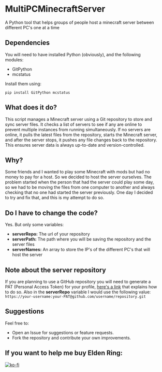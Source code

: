 # MultiPCMinecraftServer
A Python tool that helps groups of people host a minecraft server between different PC's one at a time

## Dependencies
You will need to have installed Python (obviously), and the following modules:
- GitPython
- mcstatus

Install them using:
```
pip install GitPython mcstatus
```

## What does it do?
This script manages a Minecraft server using a Git repository to store and sync server files. It checks a list of servers to see if any are online to prevent multiple instances from running simultaneously. If no servers are online, it pulls the latest files from the repository, starts the Minecraft server, and after the server stops, it pushes any file changes back to the repository. This ensures server data is always up-to-date and version-controlled.

## Why?
Some friends and I wanted to play some Minecraft with mods but had no money to pay for a host. So we decided to host the server ourselves. The problem started when the person that had the server could play some day, so we had to be moving the files from one computer to another and always checking that no one had started the server previously. One day I decided to try and fix that, and this is my attempt to do so.

## Do I have to change the code?
Yes. But only some variables:
- **serverRepo:** The url of your repository
- **serverPath:** The path where you will be saving the repository and the server files
- **serverNames:** An array to store the IP's of the different PC's that will host the server

## Note about the server repository
If you are planning to use a GitHub repository you will need to generate a PAT (Personal Access Token) for your profile, [here's a link](https://www.geeksforgeeks.org/how-to-generate-personal-access-token-in-github/) that explains how to do so.
Also in the **serverRepo** variable I would use the following value: 
```https://your-username:your-PAT@github.com/username/repository.git```

## Suggestions
Feel free to:
- Open an Issue for suggestions or feature requests.
- Fork the repository and contribute your own improvements.

## If you want to help me buy Elden Ring:
[![ko-fi](https://ko-fi.com/img/githubbutton_sm.svg)](https://ko-fi.com/J3J018V8XS)
